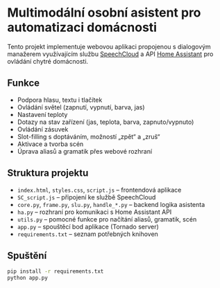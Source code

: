 # Multimodální osobní asistent pro automatizaci domácnosti

Tento projekt implementuje webovou aplikaci propojenou s dialogovým manažerem využívajícím službu [SpeechCloud](https://www.kky.zcu.cz/cs/) a API [Home Assistant](https://www.home-assistant.io/) pro ovládání chytré domácnosti.

## Funkce

- Podpora hlasu, textu i tlačítek
- Ovládání světel (zapnutí, vypnutí, barva, jas)
- Nastavení teploty
- Dotazy na stav zařízení (jas, teplota, barva, zapnuto/vypnuto)
- Ovládání zásuvek
- Slot-filling s doptáváním, možností „zpět“ a „zruš“
- Aktivace a tvorba scén
- Úprava aliasů a gramatik přes webové rozhraní

## Struktura projektu

- `index.html`, `styles.css`, `script.js` – frontendová aplikace
- `SC_script.js` – připojení ke službě SpeechCloud
- `core.py`, `frame.py`, `slu.py`, `handle_*.py` – backend logika asistenta
- `ha.py` – rozhraní pro komunikaci s Home Assistant API
- `utils.py` – pomocné funkce pro načítání aliasů, gramatik, scén
- `app.py` – spouštěcí bod aplikace (Tornado server)
- `requirements.txt` – seznam potřebných knihoven

## Spuštění

```bash
pip install -r requirements.txt
python app.py
```
